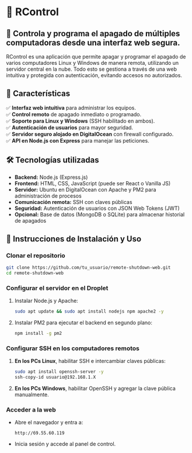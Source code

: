 
# 🔌 RControl

## 🌟 Controla y programa el apagado de múltiples computadoras desde una interfaz web segura.

RControl es una aplicación que permite apagar y programar el apagado de varios computadores Linux y Windows de manera remota, utilizando un servidor central en la nube. Todo esto se gestiona a través de una web intuitiva y protegida con autenticación, evitando accesos no autorizados.  


## 🚀 **Características**
✅ **Interfaz web intuitiva** para administrar los equipos.  
✅ **Control remoto** de apagado inmediato o programado.  
✅ **Soporte para Linux y Windows** (SSH habilitado en ambos).  
✅ **Autenticación de usuarios** para mayor seguridad.  
✅ **Servidor seguro alojado en DigitalOcean** con firewall configurado.  
✅ **API en Node.js con Express** para manejar las peticiones.  


## 🛠️ **Tecnologías utilizadas**
- **Backend:** Node.js (Express.js)
- **Frontend:** HTML, CSS, JavaScript (puede ser React o Vanilla JS)
- **Servidor:** Ubuntu en DigitalOcean con Apache y PM2 para administración de procesos
- **Comunicación remota:** SSH con claves públicas
- **Seguridad:** Autenticación de usuarios con JSON Web Tokens (JWT)
- **Opcional:** Base de datos (MongoDB o SQLite) para almacenar historial de apagados


## 📌 **Instrucciones de Instalación y Uso**

### **Clonar el repositorio**
```bash
git clone https://github.com/tu_usuario/remote-shutdown-web.git
cd remote-shutdown-web
```

### **Configurar el servidor en el Droplet**
1. Instalar Node.js y Apache:
   ```bash
   sudo apt update && sudo apt install nodejs npm apache2 -y
   ```
2. Instalar PM2 para ejecutar el backend en segundo plano:
   ```bash
   npm install -g pm2
   ```

### **Configurar SSH en los computadores remotos**
1. **En los PCs Linux**, habilitar SSH e intercambiar claves públicas:
   ```bash
   sudo apt install openssh-server -y
   ssh-copy-id usuario@192.168.1.X
   ```

2. **En los PCs Windows**, habilitar OpenSSH y agregar la clave pública manualmente.



### **Acceder a la web**
- Abre el navegador y entra a:  
  ```
  http://69.55.60.119
  ```
- Inicia sesión y accede al panel de control.

